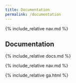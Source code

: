 ```yaml
---
title: Documentation
permalink: /documentation
---
```


{% include_relative nav.md %}

## Documentation

{% include_relative docs.md %}

{% include_relative nav.md %}

{% include_relative ga.html %}

<style>
.main-content h2:nth-child(2n+1){ 
  text-transform:uppercase;  
  margin-top:50px;
  border-top:1px solid #ddd;
  padding-top:30px;
}
.main-content h3:nth-child(2n+1){
  font-size:150%;
  }
.main-content	strong{
  font-weight:normal; 
  fonr-size:85%;
}
</style>
